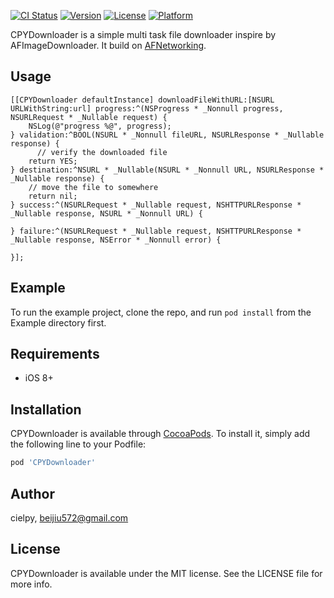 [![CI Status](http://img.shields.io/travis/cielpy/CPYDownloader.svg?style=flat)](https://travis-ci.org/cielpy/CPYDownloader)
[![Version](https://img.shields.io/cocoapods/v/CPYDownloader.svg?style=flat)](http://cocoapods.org/pods/CPYDownloader)
[![License](https://img.shields.io/cocoapods/l/CPYDownloader.svg?style=flat)](http://cocoapods.org/pods/CPYDownloader)
[![Platform](https://img.shields.io/cocoapods/p/CPYDownloader.svg?style=flat)](http://cocoapods.org/pods/CPYDownloader)

CPYDownloader is a simple multi task file downloader inspire by AFImageDownloader. It build on [AFNetworking](https://github.com/AFNetworking/AFNetworking).

## Usage

```
[[CPYDownloader defaultInstance] downloadFileWithURL:[NSURL URLWithString:url] progress:^(NSProgress * _Nonnull progress, NSURLRequest * _Nullable request) {
    NSLog(@"progress %@", progress);
} validation:^BOOL(NSURL * _Nonnull fileURL, NSURLResponse * _Nullable response) {
	  // verify the downloaded file
    return YES;
} destination:^NSURL * _Nullable(NSURL * _Nonnull URL, NSURLResponse * _Nullable response) {
    // move the file to somewhere
    return nil;
} success:^(NSURLRequest * _Nullable request, NSHTTPURLResponse * _Nullable response, NSURL * _Nonnull URL) {
    
} failure:^(NSURLRequest * _Nullable request, NSHTTPURLResponse * _Nullable response, NSError * _Nonnull error) {
    
}];

```

## Example

To run the example project, clone the repo, and run `pod install` from the Example directory first.

## Requirements

- iOS 8+

## Installation

CPYDownloader is available through [CocoaPods](http://cocoapods.org). To install
it, simply add the following line to your Podfile:

```ruby
pod 'CPYDownloader'
```

## Author

cielpy, beijiu572@gmail.com

## License

CPYDownloader is available under the MIT license. See the LICENSE file for more info.


